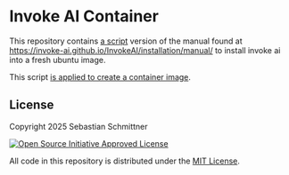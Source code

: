 # Invoke AI Container

This repository contains [a script](./install_invoke_ai.sh) version of the manual found at 
https://invoke-ai.github.io/InvokeAI/installation/manual/
to install invoke ai into a fresh ubuntu image.

This script [is applied to create a container image](./Dockerfile).

## License

Copyright 2025 Sebastian Schmittner

<a href="https://opensource.org/license/mit">
<img alt="Open Source Initiative Approved License" style="border-width:0" src="https://opensource.org/wp-content/themes/osi/assets/img/osi-badge-light.svg" />
</a>

All code in this repository is distributed under the [MIT License](./LICENSE).
